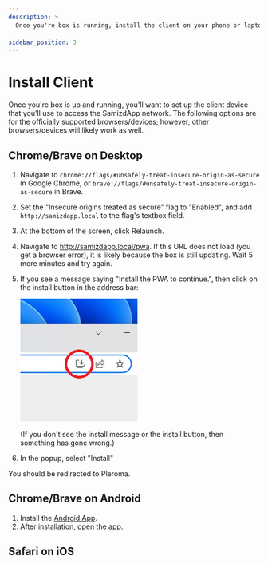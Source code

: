 ```yaml
---
description: >
  Once you're box is running, install the client on your phone or laptop.

sidebar_position: 3
---
```


# Install Client

Once you're box is up and running, you'll want to set up the client device that
you'll use to access the SamizdApp network. The following options are for the
officially supported browsers/devices; however, other browsers/devices will
likely work as well.

## Chrome/Brave on Desktop

1. Navigate to `chrome://flags/#unsafely-treat-insecure-origin-as-secure` in
   Google Chrome, or `brave://flags/#unsafely-treat-insecure-origin-as-secure`
   in Brave.

2. Set the "Insecure origins treated as secure" flag to "Enabled", and add
   `http://samizdapp.local` to the flag's textbox field.

3. At the bottom of the screen, click Relaunch.

4. Navigate to http://samizdapp.local/pwa. If this URL does not load (you get
   a browser error), it is likely because the box is still updating. Wait 5
   more minutes and try again.

5. If you see a message saying "Install the PWA to continue.", then click on the
   install button in the address bar:

   ![Install button located in the right side of the address bar](/img/install-button.png)

   (If you don't see the install message or the install button, then something
   has gone wrong.)

6. In the popup, select "Install"

You should be redirected to Pleroma.

## Chrome/Brave on Android

1. Install the
   [Android App](https://expo.dev/accounts/samizdapp/projects/tcproxy/builds/27bdc55b-5de1-4fc4-9cd6-6bb4976c9fdb).
2. After installation, open the app.

## Safari on iOS
